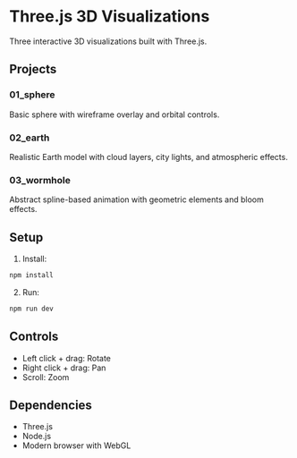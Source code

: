 # Three.js 3D Visualizations

Three interactive 3D visualizations built with Three.js.

## Projects

### 01_sphere

Basic sphere with wireframe overlay and orbital controls.

### 02_earth

Realistic Earth model with cloud layers, city lights, and atmospheric effects.

### 03_wormhole

Abstract spline-based animation with geometric elements and bloom effects.

## Setup

1. Install:

```bash
npm install
```

2. Run:

```bash
npm run dev
```

## Controls

- Left click + drag: Rotate
- Right click + drag: Pan
- Scroll: Zoom

## Dependencies

- Three.js
- Node.js
- Modern browser with WebGL
